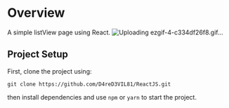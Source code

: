# Overview
A simple listView page using React.
![Uploading ezgif-4-c334df26f8.gif…]()
## Project Setup
First, clone the project using: 
```shell
git clone https://github.com/D4reD3VIL81/ReactJS.git
```
then install dependencies and use `npm` or `yarn` to start the project.
